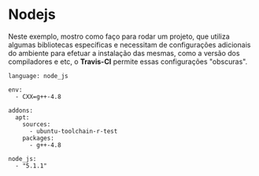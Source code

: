 # <a name="configurando-nodejs"></a> Nodejs

Neste exemplo, mostro como faço para rodar um projeto, que utiliza algumas bibliotecas específicas e necessitam de
configurações adicionais do ambiente para efetuar a instalação das mesmas, como a versão dos compiladores e etc, o
**Travis-CI** permite essas configurações "obscuras".

```
language: node_js

env:
  - CXX=g++-4.8

addons:
  apt:
    sources:
      - ubuntu-toolchain-r-test
    packages:
      - g++-4.8

node_js:
  - "5.1.1"
```
